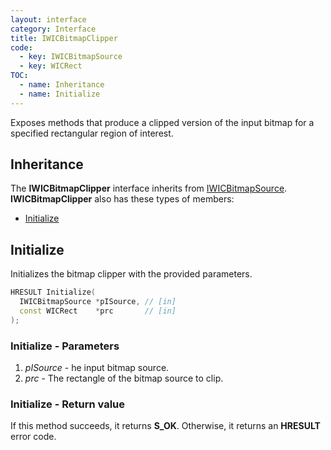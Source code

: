 ```yaml
---
layout: interface
category: Interface
title: IWICBitmapClipper
code:
  - key: IWICBitmapSource
  - key: WICRect
TOC:
  - name: Inheritance
  - name: Initialize
---
```


Exposes methods that produce a clipped version of the input bitmap for a specified rectangular region of interest.

## Inheritance

The **IWICBitmapClipper** interface inherits from [IWICBitmapSource][bs].
**IWICBitmapClipper** also has these types of members:

- [Initialize](#initialize)

## Initialize

Initializes the bitmap clipper with the provided parameters.

```cpp
HRESULT Initialize(
  IWICBitmapSource *pISource, // [in]
  const WICRect    *prc       // [in]
);
```

### Initialize - Parameters

1. _pISource_ - he input bitmap source.
2. _prc_ - The rectangle of the bitmap source to clip.

### Initialize - Return value

If this method succeeds, it returns **S_OK**.
Otherwise, it returns an **HRESULT** error code.

[bs]: IWICBitmapSource
